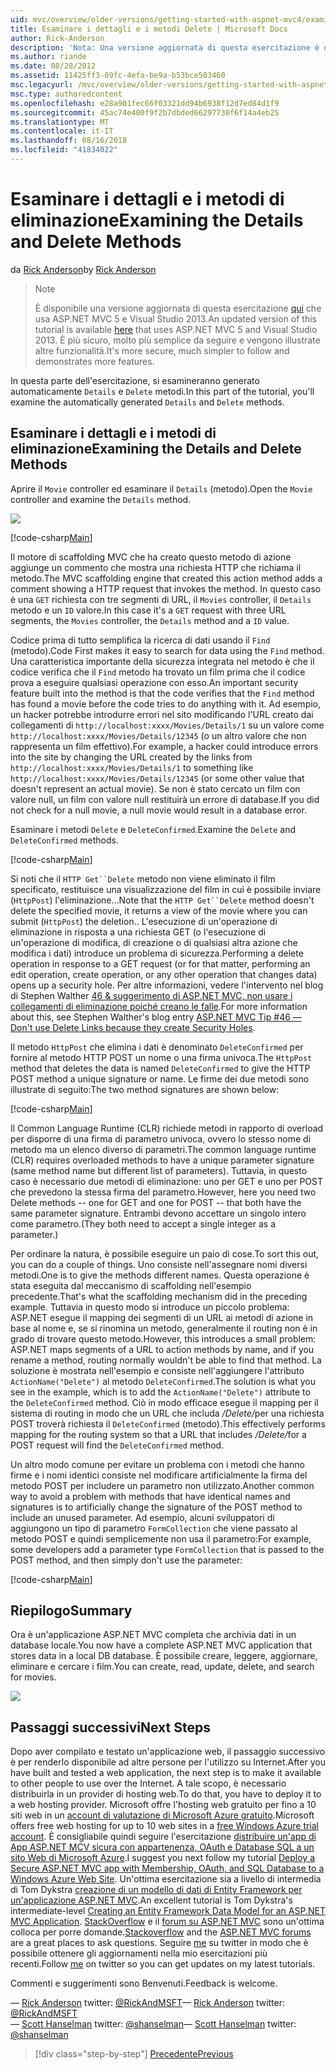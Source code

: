 ```yaml
---
uid: mvc/overview/older-versions/getting-started-with-aspnet-mvc4/examining-the-details-and-delete-methods
title: Esaminare i dettagli e i metodi Delete | Microsoft Docs
author: Rick-Anderson
description: 'Nota: Una versione aggiornata di questa esercitazione è disponibile qui che usa ASP.NET MVC 5 e Visual Studio 2013. È più sicuro e molto più semplice da seguire e demo...'
ms.author: riande
ms.date: 08/28/2012
ms.assetid: 11425ff3-09fc-4efa-be9a-b53bce503460
msc.legacyurl: /mvc/overview/older-versions/getting-started-with-aspnet-mvc4/examining-the-details-and-delete-methods
msc.type: authoredcontent
ms.openlocfilehash: e28a901fec66f03321dd94b6938f12d7ed84d1f9
ms.sourcegitcommit: 45ac74e400f9f2b7dbded66297730f6f14a4eb25
ms.translationtype: MT
ms.contentlocale: it-IT
ms.lasthandoff: 08/16/2018
ms.locfileid: "41834022"
---
```

<a name="examining-the-details-and-delete-methods"></a><span data-ttu-id="5ddd9-104">Esaminare i dettagli e i metodi di eliminazione</span><span class="sxs-lookup"><span data-stu-id="5ddd9-104">Examining the Details and Delete Methods</span></span>
====================
<span data-ttu-id="5ddd9-105">da [Rick Anderson](https://github.com/Rick-Anderson)</span><span class="sxs-lookup"><span data-stu-id="5ddd9-105">by [Rick Anderson](https://github.com/Rick-Anderson)</span></span>

> > [!NOTE]
> > <span data-ttu-id="5ddd9-106">È disponibile una versione aggiornata di questa esercitazione [qui](../../getting-started/introduction/getting-started.md) che usa ASP.NET MVC 5 e Visual Studio 2013.</span><span class="sxs-lookup"><span data-stu-id="5ddd9-106">An updated version of this tutorial is available [here](../../getting-started/introduction/getting-started.md) that uses ASP.NET MVC 5 and Visual Studio 2013.</span></span> <span data-ttu-id="5ddd9-107">È più sicuro, molto più semplice da seguire e vengono illustrate altre funzionalità.</span><span class="sxs-lookup"><span data-stu-id="5ddd9-107">It's more secure, much simpler to follow and demonstrates more features.</span></span>


<span data-ttu-id="5ddd9-108">In questa parte dell'esercitazione, si esamineranno generato automaticamente `Details` e `Delete` metodi.</span><span class="sxs-lookup"><span data-stu-id="5ddd9-108">In this part of the tutorial, you'll examine the automatically generated `Details` and `Delete` methods.</span></span>

## <a name="examining-the-details-and-delete-methods"></a><span data-ttu-id="5ddd9-109">Esaminare i dettagli e i metodi di eliminazione</span><span class="sxs-lookup"><span data-stu-id="5ddd9-109">Examining the Details and Delete Methods</span></span>

<span data-ttu-id="5ddd9-110">Aprire il `Movie` controller ed esaminare il `Details` (metodo).</span><span class="sxs-lookup"><span data-stu-id="5ddd9-110">Open the `Movie` controller and examine the `Details` method.</span></span>

![](examining-the-details-and-delete-methods/_static/image1.png)

[!code-csharp[Main](examining-the-details-and-delete-methods/samples/sample1.cs)]

<span data-ttu-id="5ddd9-111">Il motore di scaffolding MVC che ha creato questo metodo di azione aggiunge un commento che mostra una richiesta HTTP che richiama il metodo.</span><span class="sxs-lookup"><span data-stu-id="5ddd9-111">The MVC scaffolding engine that created this action method adds a comment showing a HTTP request that invokes the method.</span></span> <span data-ttu-id="5ddd9-112">In questo caso è una `GET` richiesta con tre segmenti di URL, il `Movies` controller, il `Details` metodo e un `ID` valore.</span><span class="sxs-lookup"><span data-stu-id="5ddd9-112">In this case it's a `GET` request with three URL segments, the `Movies` controller, the `Details` method and a `ID` value.</span></span>

<span data-ttu-id="5ddd9-113">Codice prima di tutto semplifica la ricerca di dati usando il `Find` (metodo).</span><span class="sxs-lookup"><span data-stu-id="5ddd9-113">Code First makes it easy to search for data using the `Find` method.</span></span> <span data-ttu-id="5ddd9-114">Una caratteristica importante della sicurezza integrata nel metodo è che il codice verifica che il `Find` metodo ha trovato un film prima che il codice prova a eseguire qualsiasi operazione con esso.</span><span class="sxs-lookup"><span data-stu-id="5ddd9-114">An important security feature built into the method is that the code verifies that the `Find` method has found a movie before the code tries to do anything with it.</span></span> <span data-ttu-id="5ddd9-115">Ad esempio, un hacker potrebbe introdurre errori nel sito modificando l'URL creato dai collegamenti di `http://localhost:xxxx/Movies/Details/1` su un valore come `http://localhost:xxxx/Movies/Details/12345` (o un altro valore che non rappresenta un film effettivo).</span><span class="sxs-lookup"><span data-stu-id="5ddd9-115">For example, a hacker could introduce errors into the site by changing the URL created by the links from `http://localhost:xxxx/Movies/Details/1` to something like `http://localhost:xxxx/Movies/Details/12345` (or some other value that doesn't represent an actual movie).</span></span> <span data-ttu-id="5ddd9-116">Se non è stato cercato un film con valore null, un film con valore null restituirà un errore di database.</span><span class="sxs-lookup"><span data-stu-id="5ddd9-116">If you did not check for a null movie, a null movie would result in a database error.</span></span>

<span data-ttu-id="5ddd9-117">Esaminare i metodi `Delete` e `DeleteConfirmed`.</span><span class="sxs-lookup"><span data-stu-id="5ddd9-117">Examine the `Delete` and `DeleteConfirmed` methods.</span></span>

[!code-csharp[Main](examining-the-details-and-delete-methods/samples/sample2.cs?highlight=17)]

<span data-ttu-id="5ddd9-118">Si noti che il `HTTP Get``Delete` metodo non viene eliminato il film specificato, restituisce una visualizzazione del film in cui è possibile inviare (`HttpPost`) l'eliminazione...</span><span class="sxs-lookup"><span data-stu-id="5ddd9-118">Note that the `HTTP Get``Delete` method doesn't delete the specified movie, it returns a view of the movie where you can submit (`HttpPost`) the deletion..</span></span> <span data-ttu-id="5ddd9-119">L'esecuzione di un'operazione di eliminazione in risposta a una richiesta GET (o l'esecuzione di un'operazione di modifica, di creazione o di qualsiasi altra azione che modifica i dati) introduce un problema di sicurezza.</span><span class="sxs-lookup"><span data-stu-id="5ddd9-119">Performing a delete operation in response to a GET request (or for that matter, performing an edit operation, create operation, or any other operation that changes data) opens up a security hole.</span></span> <span data-ttu-id="5ddd9-120">Per altre informazioni, vedere l'intervento nel blog di Stephen Walther [46 & suggerimento di ASP.NET MVC, non usare i collegamenti di eliminazione poiché creano le falle](http://stephenwalther.com/blog/archive/2009/01/21/asp.net-mvc-tip-46-ndash-donrsquot-use-delete-links-because.aspx).</span><span class="sxs-lookup"><span data-stu-id="5ddd9-120">For more information about this, see Stephen Walther's blog entry [ASP.NET MVC Tip #46 — Don't use Delete Links because they create Security Holes](http://stephenwalther.com/blog/archive/2009/01/21/asp.net-mvc-tip-46-ndash-donrsquot-use-delete-links-because.aspx).</span></span>

<span data-ttu-id="5ddd9-121">Il metodo `HttpPost` che elimina i dati è denominato `DeleteConfirmed` per fornire al metodo HTTP POST un nome o una firma univoca.</span><span class="sxs-lookup"><span data-stu-id="5ddd9-121">The `HttpPost` method that deletes the data is named `DeleteConfirmed` to give the HTTP POST method a unique signature or name.</span></span> <span data-ttu-id="5ddd9-122">Le firme dei due metodi sono illustrate di seguito:</span><span class="sxs-lookup"><span data-stu-id="5ddd9-122">The two method signatures are shown below:</span></span>

[!code-csharp[Main](examining-the-details-and-delete-methods/samples/sample3.cs)]

<span data-ttu-id="5ddd9-123">Il Common Language Runtime (CLR) richiede metodi in rapporto di overload per disporre di una firma di parametro univoca, ovvero lo stesso nome di metodo ma un elenco diverso di parametri.</span><span class="sxs-lookup"><span data-stu-id="5ddd9-123">The common language runtime (CLR) requires overloaded methods to have a unique parameter signature (same method name but different list of parameters).</span></span> <span data-ttu-id="5ddd9-124">Tuttavia, in questo caso è necessario due metodi di eliminazione: uno per GET e uno per POST che prevedono la stessa firma del parametro.</span><span class="sxs-lookup"><span data-stu-id="5ddd9-124">However, here you need two Delete methods -- one for GET and one for POST -- that both have the same parameter signature.</span></span> <span data-ttu-id="5ddd9-125">Entrambi devono accettare un singolo intero come parametro.</span><span class="sxs-lookup"><span data-stu-id="5ddd9-125">(They both need to accept a single integer as a parameter.)</span></span>

<span data-ttu-id="5ddd9-126">Per ordinare la natura, è possibile eseguire un paio di cose.</span><span class="sxs-lookup"><span data-stu-id="5ddd9-126">To sort this out, you can do a couple of things.</span></span> <span data-ttu-id="5ddd9-127">Uno consiste nell'assegnare nomi diversi metodi.</span><span class="sxs-lookup"><span data-stu-id="5ddd9-127">One is to give the methods different names.</span></span> <span data-ttu-id="5ddd9-128">Questa operazione è stata eseguita dal meccanismo di scaffolding nell'esempio precedente.</span><span class="sxs-lookup"><span data-stu-id="5ddd9-128">That's what the scaffolding mechanism did in the preceding example.</span></span> <span data-ttu-id="5ddd9-129">Tuttavia in questo modo si introduce un piccolo problema: ASP.NET esegue il mapping dei segmenti di un URL ai metodi di azione in base al nome e, se si rinomina un metodo, generalmente il routing non è in grado di trovare questo metodo.</span><span class="sxs-lookup"><span data-stu-id="5ddd9-129">However, this introduces a small problem: ASP.NET maps segments of a URL to action methods by name, and if you rename a method, routing normally wouldn't be able to find that method.</span></span> <span data-ttu-id="5ddd9-130">La soluzione è mostrata nell'esempio e consiste nell'aggiungere l'attributo `ActionName("Delete")` al metodo `DeleteConfirmed`.</span><span class="sxs-lookup"><span data-stu-id="5ddd9-130">The solution is what you see in the example, which is to add the `ActionName("Delete")` attribute to the `DeleteConfirmed` method.</span></span> <span data-ttu-id="5ddd9-131">Ciò in modo efficace esegue il mapping per il sistema di routing in modo che un URL che includa <em>/Delete/</em>per una richiesta POST troverà richiesta il `DeleteConfirmed` (metodo).</span><span class="sxs-lookup"><span data-stu-id="5ddd9-131">This effectively performs mapping for the routing system so that a URL that includes <em>/Delete/</em>for a POST request will find the `DeleteConfirmed` method.</span></span>

<span data-ttu-id="5ddd9-132">Un altro modo comune per evitare un problema con i metodi che hanno firme e i nomi identici consiste nel modificare artificialmente la firma del metodo POST per includere un parametro non utilizzato.</span><span class="sxs-lookup"><span data-stu-id="5ddd9-132">Another common way to avoid a problem with methods that have identical names and signatures is to artificially change the signature of the POST method to include an unused parameter.</span></span> <span data-ttu-id="5ddd9-133">Ad esempio, alcuni sviluppatori di aggiungono un tipo di parametro `FormCollection` che viene passato al metodo POST e quindi semplicemente non usa il parametro:</span><span class="sxs-lookup"><span data-stu-id="5ddd9-133">For example, some developers add a parameter type `FormCollection` that is passed to the POST method, and then simply don't use the parameter:</span></span>

[!code-csharp[Main](examining-the-details-and-delete-methods/samples/sample4.cs)]

## <a name="summary"></a><span data-ttu-id="5ddd9-134">Riepilogo</span><span class="sxs-lookup"><span data-stu-id="5ddd9-134">Summary</span></span>

<span data-ttu-id="5ddd9-135">Ora è un'applicazione ASP.NET MVC completa che archivia dati in un database locale.</span><span class="sxs-lookup"><span data-stu-id="5ddd9-135">You now have a complete ASP.NET MVC application that stores data in a local DB database.</span></span> <span data-ttu-id="5ddd9-136">È possibile creare, leggere, aggiornare, eliminare e cercare i film.</span><span class="sxs-lookup"><span data-stu-id="5ddd9-136">You can create, read, update, delete, and search for movies.</span></span>

![](examining-the-details-and-delete-methods/_static/image2.png)

## <a name="next-steps"></a><span data-ttu-id="5ddd9-137">Passaggi successivi</span><span class="sxs-lookup"><span data-stu-id="5ddd9-137">Next Steps</span></span>

<span data-ttu-id="5ddd9-138">Dopo aver compilato e testato un'applicazione web, il passaggio successivo è per renderlo disponibile ad altre persone per l'utilizzo su Internet.</span><span class="sxs-lookup"><span data-stu-id="5ddd9-138">After you have built and tested a web application, the next step is to make it available to other people to use over the Internet.</span></span> <span data-ttu-id="5ddd9-139">A tale scopo, è necessario distribuirla in un provider di hosting web.</span><span class="sxs-lookup"><span data-stu-id="5ddd9-139">To do that, you have to deploy it to a web hosting provider.</span></span> <span data-ttu-id="5ddd9-140">Microsoft offre l'hosting web gratuito per fino a 10 siti web in un [account di valutazione di Microsoft Azure gratuito](https://www.windowsazure.com/pricing/free-trial/?WT.mc_id=A443DD604).</span><span class="sxs-lookup"><span data-stu-id="5ddd9-140">Microsoft offers free web hosting for up to 10 web sites in a [free Windows Azure trial account](https://www.windowsazure.com/pricing/free-trial/?WT.mc_id=A443DD604).</span></span> <span data-ttu-id="5ddd9-141">È consigliabile quindi seguire l'esercitazione [distribuire un'app di App ASP.NET MCV sicura con appartenenza, OAuth e Database SQL a un sito Web di Microsoft Azure](https://docs.microsoft.com/aspnet/core/security/authorization/secure-data).</span><span class="sxs-lookup"><span data-stu-id="5ddd9-141">I suggest you next follow my tutorial [Deploy a Secure ASP.NET MVC app with Membership, OAuth, and SQL Database to a Windows Azure Web Site](https://docs.microsoft.com/aspnet/core/security/authorization/secure-data).</span></span> <span data-ttu-id="5ddd9-142">Un'ottima esercitazione sia a livello di intermedia di Tom Dykstra [creazione di un modello di dati di Entity Framework per un'applicazione ASP.NET MVC](../../getting-started/getting-started-with-ef-using-mvc/creating-an-entity-framework-data-model-for-an-asp-net-mvc-application.md).</span><span class="sxs-lookup"><span data-stu-id="5ddd9-142">An excellent tutorial is Tom Dykstra's intermediate-level [Creating an Entity Framework Data Model for an ASP.NET MVC Application](../../getting-started/getting-started-with-ef-using-mvc/creating-an-entity-framework-data-model-for-an-asp-net-mvc-application.md).</span></span> <span data-ttu-id="5ddd9-143">[StackOverflow](http://stackoverflow.com/help) e il [forum su ASP.NET MVC](https://forums.asp.net/1146.aspx) sono un'ottima colloca per porre domande.</span><span class="sxs-lookup"><span data-stu-id="5ddd9-143">[Stackoverflow](http://stackoverflow.com/help) and the [ASP.NET MVC forums](https://forums.asp.net/1146.aspx) are a great places to ask questions.</span></span> <span data-ttu-id="5ddd9-144">Seguire [me](https://twitter.com/RickAndMSFT) su twitter in modo che è possibile ottenere gli aggiornamenti nella mio esercitazioni più recenti.</span><span class="sxs-lookup"><span data-stu-id="5ddd9-144">Follow [me](https://twitter.com/RickAndMSFT) on twitter so you can get updates on my latest tutorials.</span></span>

<span data-ttu-id="5ddd9-145">Commenti e suggerimenti sono Benvenuti.</span><span class="sxs-lookup"><span data-stu-id="5ddd9-145">Feedback is welcome.</span></span>

<span data-ttu-id="5ddd9-146">— [Rick Anderson](https://blogs.msdn.com/rickAndy) twitter: [@RickAndMSFT](https://twitter.com/RickAndMSFT)</span><span class="sxs-lookup"><span data-stu-id="5ddd9-146">— [Rick Anderson](https://blogs.msdn.com/rickAndy) twitter: [@RickAndMSFT](https://twitter.com/RickAndMSFT)</span></span>  
<span data-ttu-id="5ddd9-147">— [Scott Hanselman](http://www.hanselman.com/blog/) twitter: [@shanselman](https://twitter.com/shanselman)</span><span class="sxs-lookup"><span data-stu-id="5ddd9-147">— [Scott Hanselman](http://www.hanselman.com/blog/) twitter: [@shanselman](https://twitter.com/shanselman)</span></span>

> [!div class="step-by-step"]
> [<span data-ttu-id="5ddd9-148">Precedente</span><span class="sxs-lookup"><span data-stu-id="5ddd9-148">Previous</span></span>](adding-validation-to-the-model.md)

